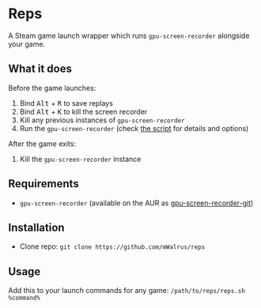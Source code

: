 # Reps
A Steam game launch wrapper which runs `gpu-screen-recorder` alongside your game.

## What it does
Before the game launches:
1. Bind <kbd>Alt</kbd> + <kbd>R</kbd> to save replays
2. Bind <kbd>Alt</kbd> + <kbd>K</kbd> to kill the screen recorder
3. Kill any previous instances of `gpu-screen-recorder`
3. Run the `gpu-screen-recorder` (check [the script](./reps.sh) for details and options)

After the game exits:
1. Kill the `gpu-screen-recorder` instance

## Requirements
- `gpu-screen-recorder` (available on the AUR as [gpu-screen-recorder-git](https://aur.archlinux.org/packages/gpu-screen-recorder-git))

## Installation
- Clone repo: `git clone https://github.com/mWalrus/reps`

## Usage
Add this to your launch commands for any game:
`/path/to/reps/reps.sh %command%`
